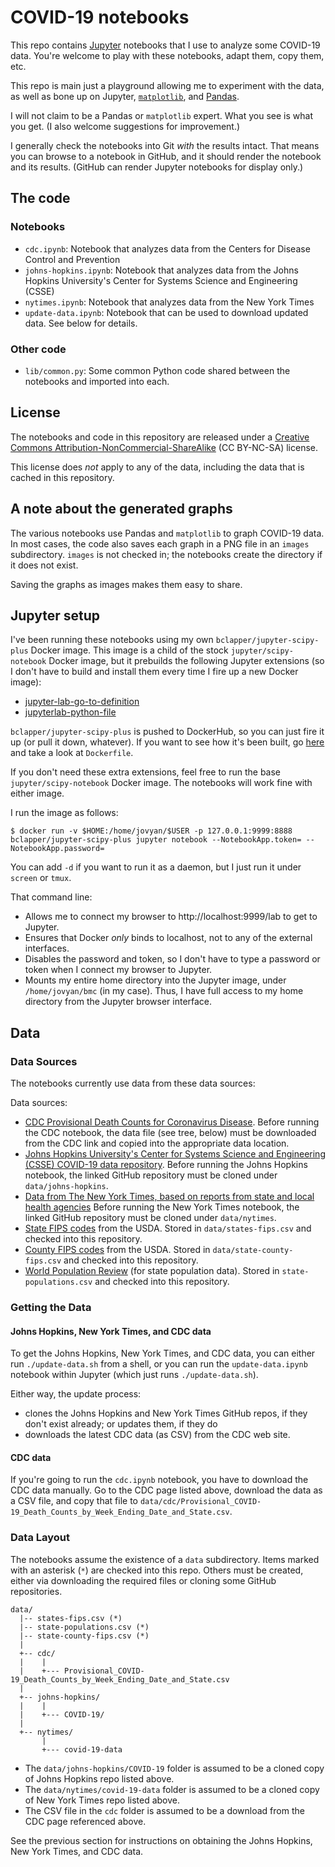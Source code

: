 # COVID-19 notebooks

This repo contains [Jupyter](https://jupyter.org/) notebooks that I use to
analyze some COVID-19 data. You're welcome to play with these notebooks, adapt 
them, copy them, etc. 

This repo is main just a playground allowing me to experiment with the data,
as well as  bone up on Jupyter, [`matplotlib`](https://matplotlib.org/), and
[Pandas]((https://pandas.pydata.org/)). 

I will not claim to be a Pandas or `matplotlib` expert. What you see is what
you get. (I also welcome suggestions for improvement.)

I generally check the notebooks into Git _with_ the results intact.
That means you can browse to a notebook in GitHub, and it should render
the notebook and its results. (GitHub can render Jupyter notebooks for
display only.)

## The code

### Notebooks

- `cdc.ipynb`: Notebook that analyzes data from the Centers for Disease
  Control and Prevention
- `johns-hopkins.ipynb`: Notebook that analyzes data from the Johns Hopkins
  University's Center for Systems Science and Engineering (CSSE)
- `nytimes.ipynb`: Notebook that analyzes data from the New York Times
- `update-data.ipynb`: Notebook that can be used to download updated data.
  See below for details.

### Other code

- `lib/common.py`: Some common Python code shared between the notebooks and
  imported into each.

## License


The notebooks and code in this repository are released under a
[Creative Commons Attribution-NonCommercial-ShareAlike](https://creativecommons.org/licenses/by-nc-sa/4.0/)
(CC BY-NC-SA) license.

This license does _not_ apply to any of the data, including the data that
is cached in this repository.

## A note about the generated graphs

The various notebooks use Pandas and `matplotlib` to graph COVID-19 data. 
In most cases, the code also saves each graph in a PNG file in an `images` 
subdirectory. `images` is not checked in; the notebooks create the directory
if it does not exist.

Saving the graphs as images makes them easy to share.


## Jupyter setup

I've been running these notebooks using my own `bclapper/jupyter-scipy-plus`
Docker image. This image is a child of the stock `jupyter/scipy-notebook`
Docker image, but it prebuilds the following Jupyter extensions (so I don't
have to build and install them every time I fire up a new Docker image):

- [jupyter-lab-go-to-definition](https://github.com/krassowski/jupyterlab-go-to-definition)
- [jupyterlab-python-file](https://github.com/jtpio/jupyterlab-python-file)

`bclapper/jupyter-scipy-plus` is pushed to DockerHub, so you can just fire it
up (or pull it down, whatever). If you want to see how it's been built, go
[here](https://github.com/bmc/docker/tree/master/jupyter-scipy-plus) and
take a look at `Dockerfile`.

If you don't need these extra extensions, feel free to run the base 
`jupyter/scipy-notebook` Docker image. The notebooks will work fine with
either image.

I run the image as follows:

```shell
$ docker run -v $HOME:/home/jovyan/$USER -p 127.0.0.1:9999:8888 bclapper/jupyter-scipy-plus jupyter notebook --NotebookApp.token= --NotebookApp.password=
```

You can add `-d` if you want to run it as a daemon, but I just run it under
`screen` or `tmux`.

That command line:

- Allows me to connect my browser to http://localhost:9999/lab to get to
  Jupyter.
- Ensures that Docker _only_ binds to localhost, not to any of the external
  interfaces.
- Disables the password and token, so I don't have to type a password or
  token when I connect my browser to Jupyter.
- Mounts my entire home directory into the Jupyter image, under
  `/home/jovyan/bmc` (in my case). Thus, I have full access to my
  home directory from the Jupyter browser interface.

## Data

### Data Sources

The notebooks currently use data from these data sources:

Data sources:

- [CDC Provisional Death Counts for Coronavirus Disease](https://www.cdc.gov/nchs/nvss/vsrr/covid19/index.htm).
  Before running the CDC notebook, the data file (see tree, below) must be downloaded from the CDC link 
  and copied into the appropriate data location.
- [Johns Hopkins University's Center for Systems Science and Engineering (CSSE) COVID-19 data repository](https://github.com/CSSEGISandData/COVID-19).
  Before running the Johns Hopkins notebook, the linked GitHub repository must be cloned under `data/johns-hopkins`.
- [Data from The New York Times, based on reports from state and local health agencies](https://github.com/nytimes/covid-19-data)
  Before running the New York Times notebook, the linked GitHub repository must be cloned under `data/nytimes`.
- [State FIPS codes](https://www.nrcs.usda.gov/wps/portal/nrcs/detail/?cid=nrcs143_013696) from the USDA. Stored in `data/states-fips.csv` and
  checked into this repository.
- [County FIPS codes](https://www.nrcs.usda.gov/wps/portal/nrcs/detail/national/home/?cid=nrcs143_013697) from the USDA. Stored in
  `data/state-county-fips.csv` and checked into this repository.
- [World Population Review](https://worldpopulationreview.com/states/) (for state population data). Stored in `state-populations.csv` and
  checked into this repository.

### Getting the Data

#### Johns Hopkins, New York Times, and CDC data

To get the Johns Hopkins, New York Times, and CDC data, you can either run
`./update-data.sh` from a shell, or you can run the `update-data.ipynb`
notebook within Jupyter (which just runs `./update-data.sh`).

Either way, the update process:

- clones the Johns Hopkins and New York Times GitHub repos, if they don't
  exist already; or updates them, if they do
- downloads the latest CDC data (as CSV) from the CDC web site.


#### CDC data

If you're going to run the `cdc.ipynb` notebook, you have to download the CDC
data manually. Go to the CDC page listed above, download the data as a CSV
file, and copy that file to
`data/cdc/Provisional_COVID-19_Death_Counts_by_Week_Ending_Date_and_State.csv`.

### Data Layout

The notebooks assume the existence of a `data` subdirectory. Items marked
with an asterisk (`*`) are checked into this repo. Others must be created,
either via downloading the required files or cloning some GitHub repositories.

```
data/
  |-- states-fips.csv (*)
  |-- state-populations.csv (*)
  |-- state-county-fips.csv (*)
  |
  +-- cdc/
  |    |
  |    +--- Provisional_COVID-19_Death_Counts_by_Week_Ending_Date_and_State.csv
  |
  +-- johns-hopkins/
  |    |
  |    +--- COVID-19/
  |
  +-- nytimes/
       |
       +--- covid-19-data
```

- The `data/johns-hopkins/COVID-19` folder is assumed to be a cloned copy
  of Johns Hopkins repo listed above.
- The `data/nytimes/covid-19-data` folder is assumed to be a cloned copy
  of New York Times repo listed above.
- The CSV file in the `cdc` folder is assumed to be a download from the
  CDC page referenced above.

See the previous section for instructions on obtaining the Johns Hopkins,
New York Times, and CDC data.

